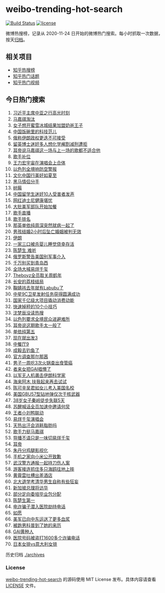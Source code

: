 # weibo-trending-hot-search

[![Build Status](https://github.com/justjavac/weibo-trending-hot-search/workflows/ci/badge.svg?branch=master)](https://github.com/justjavac/weibo-trending-hot-search/actions)
[![license](https://img.shields.io/github/license/justjavac/weibo-trending-hot-search)](https://github.com/justjavac/weibo-trending-hot-search/blob/master/LICENSE)

微博热搜榜，记录从 2020-11-24 日开始的微博热门搜索。每小时抓取一次数据，按天[归档](./archives)。

## 相关项目

- [知乎热搜榜](https://github.com/justjavac/zhihu-trending-top-search)
- [知乎热门话题](https://github.com/justjavac/zhihu-trending-hot-questions)
- [知乎热门视频](https://github.com/justjavac/zhihu-trending-hot-video)

## 今日热门搜索

<!-- BEGIN -->
<!-- 最后更新时间 Sat Jun 21 2025 01:41:12 GMT+0800 (China Standard Time) -->

1. [习近平主席中亚之行高光时刻](https://s.weibo.com//weibo?q=%23%E4%B9%A0%E8%BF%91%E5%B9%B3%E4%B8%BB%E5%B8%AD%E4%B8%AD%E4%BA%9A%E4%B9%8B%E8%A1%8C%E9%AB%98%E5%85%89%E6%97%B6%E5%88%BB%23&Refer=new_time)
1. [马嘉祺淘汰](https://s.weibo.com//weibo?q=%E9%A9%AC%E5%98%89%E7%A5%BA%E6%B7%98%E6%B1%B0&t=31&band_rank=1&Refer=top)
1. [女子想开蜜雪冰城结果加盟奶爸王子](https://s.weibo.com//weibo?q=%23%E5%A5%B3%E5%AD%90%E6%83%B3%E5%BC%80%E8%9C%9C%E9%9B%AA%E5%86%B0%E5%9F%8E%E7%BB%93%E6%9E%9C%E5%8A%A0%E7%9B%9F%E5%A5%B6%E7%88%B8%E7%8E%8B%E5%AD%90%23&t=31&band_rank=2&Refer=top)
1. [中国饭碗里的科技范儿](https://s.weibo.com//weibo?q=%23%E4%B8%AD%E5%9B%BD%E9%A5%AD%E7%A2%97%E9%87%8C%E7%9A%84%E7%A7%91%E6%8A%80%E8%8C%83%E5%84%BF%23&t=31&band_rank=3&Refer=top)
1. [俄称伊朗政权更迭不可接受](https://s.weibo.com//weibo?q=%23%E4%BF%84%E7%A7%B0%E4%BC%8A%E6%9C%97%E6%94%BF%E6%9D%83%E6%9B%B4%E8%BF%AD%E4%B8%8D%E5%8F%AF%E6%8E%A5%E5%8F%97%23&t=31&band_rank=10&Refer=top)
1. [留英博士迷奸多人想化学阉割减刑遭拒](https://s.weibo.com//weibo?q=%23%E7%95%99%E8%8B%B1%E5%8D%9A%E5%A3%AB%E8%BF%B7%E5%A5%B8%E5%A4%9A%E4%BA%BA%E6%83%B3%E5%8C%96%E5%AD%A6%E9%98%89%E5%89%B2%E5%87%8F%E5%88%91%E9%81%AD%E6%8B%92%23&t=31&band_rank=6&Refer=top)
1. [耳帝说马嘉祺这一场与上一场的歌都不适合他](https://s.weibo.com//weibo?q=%23%E8%80%B3%E5%B8%9D%E8%AF%B4%E9%A9%AC%E5%98%89%E7%A5%BA%E8%BF%99%E4%B8%80%E5%9C%BA%E4%B8%8E%E4%B8%8A%E4%B8%80%E5%9C%BA%E7%9A%84%E6%AD%8C%E9%83%BD%E4%B8%8D%E9%80%82%E5%90%88%E4%BB%96%23&t=31&band_rank=6&Refer=top)
1. [歌手补位](https://s.weibo.com//weibo?q=%E6%AD%8C%E6%89%8B%E8%A1%A5%E4%BD%8D&t=31&band_rank=8&Refer=top)
1. [王力宏宇宙在演唱会上合体](https://s.weibo.com//weibo?q=%E7%8E%8B%E5%8A%9B%E5%AE%8F%E5%AE%87%E5%AE%99%E5%9C%A8%E6%BC%94%E5%94%B1%E4%BC%9A%E4%B8%8A%E5%90%88%E4%BD%93&t=31&band_rank=8&Refer=top)
1. [以色列全境响防空警报](https://s.weibo.com//weibo?q=%23%E4%BB%A5%E8%89%B2%E5%88%97%E5%85%A8%E5%A2%83%E5%93%8D%E9%98%B2%E7%A9%BA%E8%AD%A6%E6%8A%A5%23&t=31&band_rank=9&Refer=top)
1. [文化中国行美好如夏至](https://s.weibo.com//weibo?q=%23%E6%96%87%E5%8C%96%E4%B8%AD%E5%9B%BD%E8%A1%8C%E7%BE%8E%E5%A5%BD%E5%A6%82%E5%A4%8F%E8%87%B3%23&t=31&band_rank=10&Refer=top)
1. [黑马情侣分手](https://s.weibo.com//weibo?q=%23%E9%BB%91%E9%A9%AC%E6%83%85%E4%BE%A3%E5%88%86%E6%89%8B%23&t=31&band_rank=11&Refer=top)
1. [树莓](https://s.weibo.com//weibo?q=%E6%A0%91%E8%8E%93&t=31&band_rank=24&Refer=top)
1. [中国留学生迷奸10人受害者发声](https://s.weibo.com//weibo?q=%23%E4%B8%AD%E5%9B%BD%E7%95%99%E5%AD%A6%E7%94%9F%E8%BF%B7%E5%A5%B810%E4%BA%BA%E5%8F%97%E5%AE%B3%E8%80%85%E5%8F%91%E5%A3%B0%23&t=31&band_rank=12&Refer=top)
1. [网红迪士尼健康堪忧](https://s.weibo.com//weibo?q=%23%E7%BD%91%E7%BA%A2%E8%BF%AA%E5%A3%AB%E5%B0%BC%E5%81%A5%E5%BA%B7%E5%A0%AA%E5%BF%A7%23&t=31&band_rank=27&Refer=top)
1. [大批美军部队开始加餐](https://s.weibo.com//weibo?q=%23%E5%A4%A7%E6%89%B9%E7%BE%8E%E5%86%9B%E9%83%A8%E9%98%9F%E5%BC%80%E5%A7%8B%E5%8A%A0%E9%A4%90%23&t=31&band_rank=5&Refer=top)
1. [歌手直播](https://s.weibo.com//weibo?q=%E6%AD%8C%E6%89%8B%E7%9B%B4%E6%92%AD&t=31&band_rank=15&Refer=top)
1. [歌手排名](https://s.weibo.com//weibo?q=%E6%AD%8C%E6%89%8B%E6%8E%92%E5%90%8D&t=31&band_rank=7&Refer=top)
1. [那英单依纯周深突然就病一起了](https://s.weibo.com//weibo?q=%23%E9%82%A3%E8%8B%B1%E5%8D%95%E4%BE%9D%E7%BA%AF%E5%91%A8%E6%B7%B1%E7%AA%81%E7%84%B6%E5%B0%B1%E7%97%85%E4%B8%80%E8%B5%B7%E4%BA%86%23&t=31&band_rank=35&Refer=top)
1. [男孩结婚2小时后坠亡婚姻被判无效](https://s.weibo.com//weibo?q=%23%E7%94%B7%E5%AD%A9%E7%BB%93%E5%A9%9A2%E5%B0%8F%E6%97%B6%E5%90%8E%E5%9D%A0%E4%BA%A1%E5%A9%9A%E5%A7%BB%E8%A2%AB%E5%88%A4%E6%97%A0%E6%95%88%23&t=31&band_rank=19&Refer=top)
1. [伊朗](https://s.weibo.com//weibo?q=%E4%BC%8A%E6%9C%97&t=31&band_rank=17&Refer=top)
1. [一家三口被杀婴儿睡觉侥幸存活](https://s.weibo.com//weibo?q=%23%E4%B8%80%E5%AE%B6%E4%B8%89%E5%8F%A3%E8%A2%AB%E6%9D%80%E5%A9%B4%E5%84%BF%E7%9D%A1%E8%A7%89%E4%BE%A5%E5%B9%B8%E5%AD%98%E6%B4%BB%23&t=31&band_rank=21&Refer=top)
1. [陈楚生 难听](https://s.weibo.com//weibo?q=%E9%99%88%E6%A5%9A%E7%94%9F%20%E9%9A%BE%E5%90%AC&t=31&band_rank=22&Refer=top)
1. [俄罗斯警告美国别军事介入](https://s.weibo.com//weibo?q=%23%E4%BF%84%E7%BD%97%E6%96%AF%E8%AD%A6%E5%91%8A%E7%BE%8E%E5%9B%BD%E5%88%AB%E5%86%9B%E4%BA%8B%E4%BB%8B%E5%85%A5%23&t=31&band_rank=32&Refer=top)
1. [千万别买到青岛西](https://s.weibo.com//weibo?q=%E5%8D%83%E4%B8%87%E5%88%AB%E4%B9%B0%E5%88%B0%E9%9D%92%E5%B2%9B%E8%A5%BF&t=31&band_rank=18&Refer=top)
1. [全场大喊易烊千玺](https://s.weibo.com//weibo?q=%23%E5%85%A8%E5%9C%BA%E5%A4%A7%E5%96%8A%E6%98%93%E7%83%8A%E5%8D%83%E7%8E%BA%23&t=31&band_rank=26&Refer=top)
1. [Theboyz全员取关周鹤年](https://s.weibo.com//weibo?q=%23Theboyz%E5%85%A8%E5%91%98%E5%8F%96%E5%85%B3%E5%91%A8%E9%B9%A4%E5%B9%B4%23&t=31&band_rank=39&Refer=top)
1. [长安的荔枝结局](https://s.weibo.com//weibo?q=%E9%95%BF%E5%AE%89%E7%9A%84%E8%8D%94%E6%9E%9D%E7%BB%93%E5%B1%80&t=31&band_rank=23&Refer=top)
1. [鞠婧祎去年就有Labubu了](https://s.weibo.com//weibo?q=%23%E9%9E%A0%E5%A9%A7%E7%A5%8E%E5%8E%BB%E5%B9%B4%E5%B0%B1%E6%9C%89Labubu%E4%BA%86%23&t=31&band_rank=38&Refer=top)
1. [中星9C卫星发射任务获得圆满成功](https://s.weibo.com//weibo?q=%23%E4%B8%AD%E6%98%9F9C%E5%8D%AB%E6%98%9F%E5%8F%91%E5%B0%84%E4%BB%BB%E5%8A%A1%E8%8E%B7%E5%BE%97%E5%9C%86%E6%BB%A1%E6%88%90%E5%8A%9F%23&t=31&band_rank=20&Refer=top)
1. [国家千亿级大项目撬动消费动能](https://s.weibo.com//weibo?q=%23%E5%9B%BD%E5%AE%B6%E5%8D%83%E4%BA%BF%E7%BA%A7%E5%A4%A7%E9%A1%B9%E7%9B%AE%E6%92%AC%E5%8A%A8%E6%B6%88%E8%B4%B9%E5%8A%A8%E8%83%BD%23&t=31&band_rank=30&Refer=top)
1. [快速掉秤的10个小技巧](https://s.weibo.com//weibo?q=%E5%BF%AB%E9%80%9F%E6%8E%89%E7%A7%A4%E7%9A%8410%E4%B8%AA%E5%B0%8F%E6%8A%80%E5%B7%A7&t=31&band_rank=31&Refer=top)
1. [沈梦辰没读热搜](https://s.weibo.com//weibo?q=%23%E6%B2%88%E6%A2%A6%E8%BE%B0%E6%B2%A1%E8%AF%BB%E7%83%AD%E6%90%9C%23&t=31&band_rank=14&Refer=top)
1. [以色列要求全境民众进避难所](https://s.weibo.com//weibo?q=%23%E4%BB%A5%E8%89%B2%E5%88%97%E8%A6%81%E6%B1%82%E5%85%A8%E5%A2%83%E6%B0%91%E4%BC%97%E8%BF%9B%E9%81%BF%E9%9A%BE%E6%89%80%23&t=31&band_rank=25&Refer=top)
1. [耳帝说这期歌手太一般了](https://s.weibo.com//weibo?q=%23%E8%80%B3%E5%B8%9D%E8%AF%B4%E8%BF%99%E6%9C%9F%E6%AD%8C%E6%89%8B%E5%A4%AA%E4%B8%80%E8%88%AC%E4%BA%86%23&t=31&band_rank=34&Refer=top)
1. [单依纯第五](https://s.weibo.com//weibo?q=%E5%8D%95%E4%BE%9D%E7%BA%AF%E7%AC%AC%E4%BA%94&t=31&band_rank=26&Refer=top)
1. [现在就出发3](https://s.weibo.com//weibo?q=%E7%8E%B0%E5%9C%A8%E5%B0%B1%E5%87%BA%E5%8F%913&t=31&band_rank=41&Refer=top)
1. [中餐厅9](https://s.weibo.com//weibo?q=%E4%B8%AD%E9%A4%90%E5%8E%859&t=31&band_rank=31&Refer=top)
1. [成毅去钓鱼了](https://s.weibo.com//weibo?q=%E6%88%90%E6%AF%85%E5%8E%BB%E9%92%93%E9%B1%BC%E4%BA%86&t=31&band_rank=34&Refer=top)
1. [官方调查那尔那茜](https://s.weibo.com//weibo?q=%23%E5%AE%98%E6%96%B9%E8%B0%83%E6%9F%A5%E9%82%A3%E5%B0%94%E9%82%A3%E8%8C%9C%23&t=31&band_rank=43&Refer=top)
1. [男子一周吃3次火锅查出食管癌](https://s.weibo.com//weibo?q=%23%E7%94%B7%E5%AD%90%E4%B8%80%E5%91%A8%E5%90%833%E6%AC%A1%E7%81%AB%E9%94%85%E6%9F%A5%E5%87%BA%E9%A3%9F%E7%AE%A1%E7%99%8C%23&t=31&band_rank=29&Refer=top)
1. [者来女把GAI唱懵了](https://s.weibo.com//weibo?q=%23%E8%80%85%E6%9D%A5%E5%A5%B3%E6%8A%8AGAI%E5%94%B1%E6%87%B5%E4%BA%86%23&t=31&band_rank=41&Refer=top)
1. [以军无人机袭击伊朗科学家](https://s.weibo.com//weibo?q=%23%E4%BB%A5%E5%86%9B%E6%97%A0%E4%BA%BA%E6%9C%BA%E8%A2%AD%E5%87%BB%E4%BC%8A%E6%9C%97%E7%A7%91%E5%AD%A6%E5%AE%B6%23&t=31&band_rank=31&Refer=top)
1. [海来阿木 扶我起来再去试试](https://s.weibo.com//weibo?q=%E6%B5%B7%E6%9D%A5%E9%98%BF%E6%9C%A8%20%E6%89%B6%E6%88%91%E8%B5%B7%E6%9D%A5%E5%86%8D%E5%8E%BB%E8%AF%95%E8%AF%95&t=31&band_rank=44&Refer=top)
1. [陈可辛吴君如女儿考入美国名校](https://s.weibo.com//weibo?q=%23%E9%99%88%E5%8F%AF%E8%BE%9B%E5%90%B4%E5%90%9B%E5%A6%82%E5%A5%B3%E5%84%BF%E8%80%83%E5%85%A5%E7%BE%8E%E5%9B%BD%E5%90%8D%E6%A0%A1%23&t=31&band_rank=20&Refer=top)
1. [美国GBU57型钻地弹仅次于核武器](https://s.weibo.com//weibo?q=%23%E7%BE%8E%E5%9B%BDGBU57%E5%9E%8B%E9%92%BB%E5%9C%B0%E5%BC%B9%E4%BB%85%E6%AC%A1%E4%BA%8E%E6%A0%B8%E6%AD%A6%E5%99%A8%23&t=31&band_rank=36&Refer=top)
1. [38岁女子秦岭徒步失联5天](https://s.weibo.com//weibo?q=%2338%E5%B2%81%E5%A5%B3%E5%AD%90%E7%A7%A6%E5%B2%AD%E5%BE%92%E6%AD%A5%E5%A4%B1%E8%81%945%E5%A4%A9%23&t=31&band_rank=35&Refer=top)
1. [苏醒喊话全员加速中邀请何炅](https://s.weibo.com//weibo?q=%E8%8B%8F%E9%86%92%E5%96%8A%E8%AF%9D%E5%85%A8%E5%91%98%E5%8A%A0%E9%80%9F%E4%B8%AD%E9%82%80%E8%AF%B7%E4%BD%95%E7%82%85&t=31&band_rank=33&Refer=top)
1. [王者小刘鸭联动](https://s.weibo.com//weibo?q=%23%E7%8E%8B%E8%80%85%E5%B0%8F%E5%88%98%E9%B8%AD%E8%81%94%E5%8A%A8%23&t=31&band_rank=47&Refer=top)
1. [易烊千玺演唱会](https://s.weibo.com//weibo?q=%E6%98%93%E7%83%8A%E5%8D%83%E7%8E%BA%E6%BC%94%E5%94%B1%E4%BC%9A&t=31&band_rank=28&Refer=top)
1. [天热出汗会消耗脂肪吗](https://s.weibo.com//weibo?q=%23%E5%A4%A9%E7%83%AD%E5%87%BA%E6%B1%97%E4%BC%9A%E6%B6%88%E8%80%97%E8%84%82%E8%82%AA%E5%90%97%23&t=31&band_rank=36&Refer=top)
1. [歌手力挺马嘉祺](https://s.weibo.com//weibo?q=%23%E6%AD%8C%E6%89%8B%E5%8A%9B%E6%8C%BA%E9%A9%AC%E5%98%89%E7%A5%BA%23&t=31&band_rank=16&Refer=top)
1. [导播不语只是一味切易烊千玺](https://s.weibo.com//weibo?q=%23%E5%AF%BC%E6%92%AD%E4%B8%8D%E8%AF%AD%E5%8F%AA%E6%98%AF%E4%B8%80%E5%91%B3%E5%88%87%E6%98%93%E7%83%8A%E5%8D%83%E7%8E%BA%23&t=31&band_rank=4&Refer=top)
1. [耳帝](https://s.weibo.com//weibo?q=%E8%80%B3%E5%B8%9D&t=31&band_rank=13&Refer=top)
1. [朱丹分鸡腿影视化](https://s.weibo.com//weibo?q=%E6%9C%B1%E4%B8%B9%E5%88%86%E9%B8%A1%E8%85%BF%E5%BD%B1%E8%A7%86%E5%8C%96&t=31&band_rank=37&Refer=top)
1. [手机之家向小米公开致歉](https://s.weibo.com//weibo?q=%23%E6%89%8B%E6%9C%BA%E4%B9%8B%E5%AE%B6%E5%90%91%E5%B0%8F%E7%B1%B3%E5%85%AC%E5%BC%80%E8%87%B4%E6%AD%89%23&t=31&band_rank=48&Refer=top)
1. [武汉警方通报一起持刀伤人案](https://s.weibo.com//weibo?q=%23%E6%AD%A6%E6%B1%89%E8%AD%A6%E6%96%B9%E9%80%9A%E6%8A%A5%E4%B8%80%E8%B5%B7%E6%8C%81%E5%88%80%E4%BC%A4%E4%BA%BA%E6%A1%88%23&t=31&band_rank=49&Refer=top)
1. [游客接连抓住多只海鸥往地上摔](https://s.weibo.com//weibo?q=%23%E6%B8%B8%E5%AE%A2%E6%8E%A5%E8%BF%9E%E6%8A%93%E4%BD%8F%E5%A4%9A%E5%8F%AA%E6%B5%B7%E9%B8%A5%E5%BE%80%E5%9C%B0%E4%B8%8A%E6%91%94%23&t=31&band_rank=50&Refer=top)
1. [黄霄雲吐槽出差酒店](https://s.weibo.com//weibo?q=%23%E9%BB%84%E9%9C%84%E9%9B%B2%E5%90%90%E6%A7%BD%E5%87%BA%E5%B7%AE%E9%85%92%E5%BA%97%23&t=31&band_rank=37&Refer=top)
1. [北大退学考清华男生自称有些狂妄](https://s.weibo.com//weibo?q=%23%E5%8C%97%E5%A4%A7%E9%80%80%E5%AD%A6%E8%80%83%E6%B8%85%E5%8D%8E%E7%94%B7%E7%94%9F%E8%87%AA%E7%A7%B0%E6%9C%89%E4%BA%9B%E7%8B%82%E5%A6%84%23&t=31&band_rank=50&Refer=top)
1. [新加坡总理将访华](https://s.weibo.com//weibo?q=%23%E6%96%B0%E5%8A%A0%E5%9D%A1%E6%80%BB%E7%90%86%E5%B0%86%E8%AE%BF%E5%8D%8E%23&t=31&band_rank=10&Refer=top)
1. [部分定向委培毕业包分配](https://s.weibo.com//weibo?q=%23%E9%83%A8%E5%88%86%E5%AE%9A%E5%90%91%E5%A7%94%E5%9F%B9%E6%AF%95%E4%B8%9A%E5%8C%85%E5%88%86%E9%85%8D%23&t=31&band_rank=30&Refer=top)
1. [陈楚生第一](https://s.weibo.com//weibo?q=%23%E9%99%88%E6%A5%9A%E7%94%9F%E7%AC%AC%E4%B8%80%23&t=31&band_rank=27&Refer=top)
1. [电诈骗子潜入医院劫持电话](https://s.weibo.com//weibo?q=%23%E7%94%B5%E8%AF%88%E9%AA%97%E5%AD%90%E6%BD%9C%E5%85%A5%E5%8C%BB%E9%99%A2%E5%8A%AB%E6%8C%81%E7%94%B5%E8%AF%9D%23&t=31&band_rank=40&Refer=top)
1. [如愿](https://s.weibo.com//weibo?q=%E5%A6%82%E6%84%BF&t=31&band_rank=42&Refer=top)
1. [美军已向中东运送了更多血浆](https://s.weibo.com//weibo?q=%23%E7%BE%8E%E5%86%9B%E5%B7%B2%E5%90%91%E4%B8%AD%E4%B8%9C%E8%BF%90%E9%80%81%E4%BA%86%E6%9B%B4%E5%A4%9A%E8%A1%80%E6%B5%86%23&t=31&band_rank=43&Refer=top)
1. [被跑男科普到了她的来历](https://s.weibo.com//weibo?q=%23%E8%A2%AB%E8%B7%91%E7%94%B7%E7%A7%91%E6%99%AE%E5%88%B0%E4%BA%86%E5%A5%B9%E7%9A%84%E6%9D%A5%E5%8E%86%23&t=31&band_rank=45&Refer=top)
1. [GAI黄种人](https://s.weibo.com//weibo?q=%23GAI%E9%BB%84%E7%A7%8D%E4%BA%BA%23&t=31&band_rank=46&Refer=top)
1. [医院号码被盗打1600多个诈骗电话](https://s.weibo.com//weibo?q=%23%E5%8C%BB%E9%99%A2%E5%8F%B7%E7%A0%81%E8%A2%AB%E7%9B%97%E6%89%931600%E5%A4%9A%E4%B8%AA%E8%AF%88%E9%AA%97%E7%94%B5%E8%AF%9D%23&t=31&band_rank=49&Refer=top)
1. [日本女排vs意大利女排](https://s.weibo.com//weibo?q=%23%E6%97%A5%E6%9C%AC%E5%A5%B3%E6%8E%92vs%E6%84%8F%E5%A4%A7%E5%88%A9%E5%A5%B3%E6%8E%92%23&t=31&band_rank=50&Refer=top)

<!-- END -->

历史归档 [./archives](./archives)

### License

[weibo-trending-hot-search](https://github.com/justjavac/weibo-trending-hot-search) 的源码使用 MIT License
发布。具体内容请查看 [LICENSE](./LICENSE) 文件。
